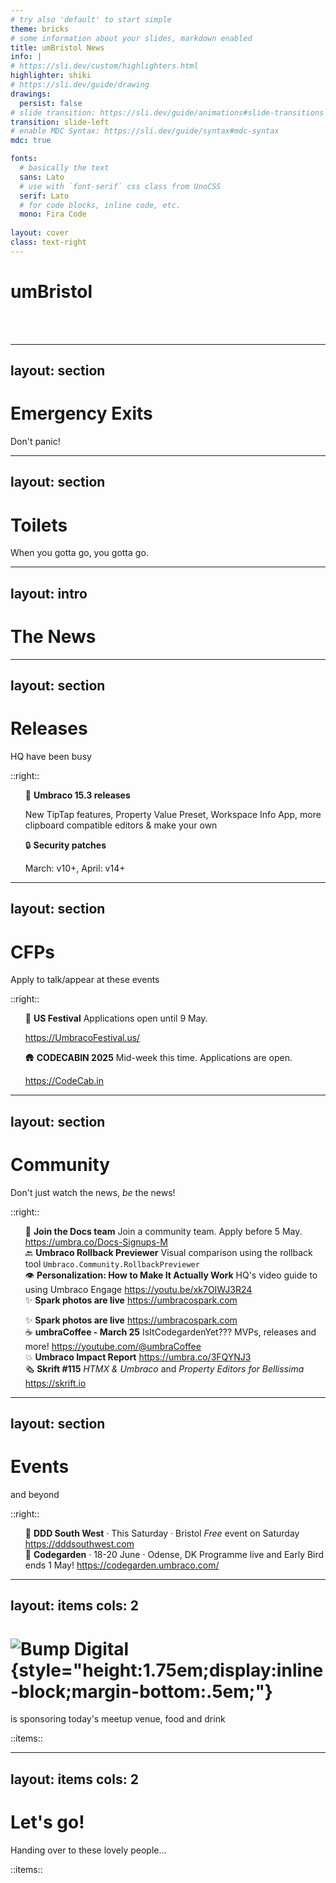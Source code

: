 ```yaml
---
# try also 'default' to start simple
theme: bricks
# some information about your slides, markdown enabled
title: umBristol News
info: |
# https://sli.dev/custom/highlighters.html
highlighter: shiki
# https://sli.dev/guide/drawing
drawings:
  persist: false
# slide transition: https://sli.dev/guide/animations#slide-transitions
transition: slide-left
# enable MDC Syntax: https://sli.dev/guide/syntax#mdc-syntax
mdc: true

fonts:
  # basically the text
  sans: Lato
  # use with `font-serif` css class from UnoCSS
  serif: Lato
  # for code blocks, inline code, etc.
  mono: Fira Code
  
layout: cover
class: text-right
---
```


<style>
  img.logo {
    max-width: 250px;
    margin: auto;
  }

  ul {
    list-style: none!important;
  }

  .slidev-layout li {
    line-height: inherit;
    padding-bottom: 0.8em;

    &:last-child {
      padding-bottom: 0;
    }
  }
</style>

# umBristol

<date year="true" />

<br />
<br />

<!-- Set wifi credentials in /components/wifi.vue -->
<wifi size="100" />

---
layout: section
---

# Emergency Exits <lucide-door-open />

Don't panic!

---
layout: section
---

# Toilets <lucide-toilet />

When you gotta go, you gotta go.

<!-- ---
layout: section

<!-- ---

# Wifi <lucide-wifi />

Connect digitally as well as socially

<wifi mode="text" />

::right::

<wifi mode="qr" /> -->


---
layout: intro
---

# <lucide-newspaper /> The News

---
layout: section
---

# Releases <lucide-ship />

HQ have been busy

::right::

<!-- https://our.umbraco.com/download/releases -->

<v-clicks>

- 🚀 **Umbraco 15.3 releases**
  
  New TipTap features, Property Value Preset, Workspace Info App, more clipboard compatible editors & make your own
- 🔒 **Security patches**

  March: v10+, April: v14+
</v-clicks>

<!--
Tiptap:
 - Style Select menu
 - Custom Stylesheets
 - Font Family menu
 - Font Size menu
 - Table menu
 - Text Direction (right-to-left)
 - Generic markup (allows for <div> and <span> tags)

v13 features:

- Property Value Preset
  - A replacement for using SendingContentNotification to predefine/preset a Property Value. This preset is now available as an extension type in the frontend to define or calculate a preset value for a property editor.
- Workspace Info App
  - Another replacement for using SendingContentNotification to remove or overwrite exciting elements in the Info View on Documents. The Workspace Info App now allows you to both remove, overwrite, or add more elements to the Info Workspace View on documents. 
- Clipboard Feature & Extension Types
  - Four new extension types related to the clipboard feature, allow you to traverse, clone, or copy values from a property editor — or paste values into a property editor.
  - Plus, unlike in Umbraco 13, you can now implement clipboard features for a property editor without changing the code of the property editor.
-->

---
layout: section
---

# CFPs <lucide-message-circle-question />

Apply to talk/appear at these events

::right::

<v-clicks>

- 🦅 **US Festival**
  Applications open until 9 May.

  https://UmbracoFestival.us/
- 🛖 **CODECABIN 2025**
  Mid-week this time. Applications are open.

  https://CodeCab.in

</v-clicks>


---
layout: section
---

<style scoped>
  .slidev-vclick-hidden {
    display: none;
  }
</style>

# Community <lucide-heart-handshake />

Don't just watch the news, *be* the news!

::right::

<!-- https://umb.fyi/firehose/news -->

<v-click hide>

- 📖 **Join the Docs team**
  Join a community team. Apply before 5 May.
  https://umbra.co/Docs-Signups-M
- 🔙 **Umbraco Rollback Previewer**
  Visual comparison using the rollback tool
  `Umbraco.Community.RollbackPreviewer`
- 👁️ **Personalization: How to Make It Actually Work**
  HQ's video guide to using Umbraco Engage
  https://youtu.be/xk7OIWJ3R24
- ✨ **Spark photos are live**
  https://umbracospark.com

</v-click>

<v-after>

- ✨ **Spark photos are live**
  https://umbracospark.com
- ☕ **umbraCoffee - March 25**
  IsItCodegardenYet??? MVPs, releases and more!
  https://youtube.com/@umbraCoffee
- 💥 **Umbraco Impact Report**
  https://umbra.co/3FQYNJ3
- 🗞️ **Skrift #115**
  *HTMX & Umbraco* and *Property Editors for Bellissima*<br/>
  https://skrift.io

</v-after>

---
layout: section
---

# Events <lucide-calendar-heart />
<date /> and beyond

::right::

<!-- https://umbracalendar.com/ -->

<v-clicks>

- 🐄 **DDD South West** &middot; This Saturday &middot; Bristol
  *Free* event on Saturday
  https://dddsouthwest.com
- 🌷 **Codegarden** &middot; 18-20 June &middot; Odense, DK
  Programme live and Early Bird ends 1 May!
  https://codegarden.umbraco.com/

</v-clicks>

---
layout: items
cols: 2
---

# ![Bump Digital](/images/bump/logo.svg){style="height:1.75em;display:inline-block;margin-bottom:.5em;"}

is sponsoring today's meetup venue, food and drink

::items::

<person img="/images/bump/jason.jpg" name="Jason Elkin" caption="Lead Developer" />
<person img="/images/bump/joe.jpg" name="Joe Glombek" caption="(Me)" />

---
layout: items
cols: 2
---

# Let's go! <lucide-rocket />
Handing over to these lovely people&hellip;

::items::

<person img="/images/gibe/luke.jpg" name="Luke Hook" caption="Visual Studio / .NET tips and tricks" /> 
<person img="/images/method4/owain.png" name="Owain Jones" caption="How I made migrating our client's websites, from 8 to 13, easy! (ish)" />
